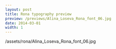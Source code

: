 ```yaml
---
layout: post
title: Rona typography preview
preview: /previews/Alina_Loseva_Rona_font_06.jpg
date: 2014-03-01
width: 1
---
```

/assets/rona/Alina_Loseva_Rona_font_06.jpg
